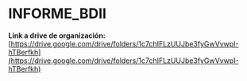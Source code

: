# INFORME_BDII

**Link a drive de organización:**  
[https://drive.google.com/drive/folders/1c7chIFLzUUJbe3fyGwVvwpI-hTBerfkh](https://drive.google.com/drive/folders/1c7chIFLzUUJbe3fyGwVvwpI-hTBerfkh)

